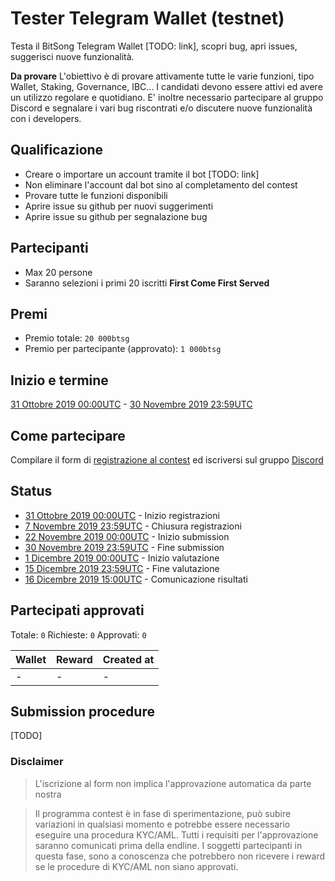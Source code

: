 # Tester Telegram Wallet (testnet)

Testa il BitSong Telegram Wallet [TODO: link], scopri bug, apri issues, suggerisci nuove funzionalità.

**Da provare**
L'obiettivo è di provare attivamente tutte le varie funzioni, tipo Wallet, Staking, Governance, IBC...
I candidati devono essere attivi ed avere un utilizzo regolare e quotidiano. E' inoltre necessario partecipare al gruppo Discord e segnalare i vari bug riscontrati e/o discutere nuove funzionalità con i developers.

## Qualificazione

- Creare o importare un account tramite il bot [TODO: link]
- Non eliminare l'account dal bot sino al completamento del contest
- Provare tutte le funzioni disponibili
- Aprire issue su github per nuovi suggerimenti
- Aprire issue su github per segnalazione bug

## Partecipanti

- Max 20 persone
- Saranno selezioni i primi 20 iscritti **First Come First Served**

## Premi

- Premio totale: `20 000btsg`
- Premio per partecipante (approvato): `1 000btsg`

## Inizio e termine

[31 Ottobre 2019 00:00UTC](https://www.timeanddate.com/countdown/launch?iso=20191031T00&p0=1440&msg=Inizio+registrazioni&font=sanserif&csz=1) - [30 Novembre 2019 23:59UTC](https://www.timeanddate.com/countdown/launch?iso=20191130T235959&p0=1440&msg=Fine+submission&font=sanserif&csz=1)

## Come partecipare

Compilare il form di [registrazione al contest]() ed iscriversi sul gruppo [Discord](https://discord.gg/KeHPnSa)

## Status

- [31 Ottobre 2019 00:00UTC](https://www.timeanddate.com/countdown/launch?iso=20191031T00&p0=1440&msg=Inizio+registrazioni&font=sanserif&csz=1) - Inizio registrazioni
- [7 Novembre 2019 23:59UTC](https://www.timeanddate.com/countdown/launch?iso=20191107T235959&p0=1440&msg=Chiusura+registrazioni&font=sanserif&csz=1) - Chiusura registrazioni
- [22 Novembre 2019 00:00UTC](https://www.timeanddate.com/countdown/launch?iso=20191122T000000&p0=1440&msg=Inizio+submission&font=sanserif&csz=1) - Inizio submission
- [30 Novembre 2019 23:59UTC](https://www.timeanddate.com/countdown/launch?iso=20191130T235959&p0=1440&msg=Fine+submission&font=sanserif&csz=1) - Fine submission
- [1 Dicembre 2019 00:00UTC](https://www.timeanddate.com/countdown/launch?iso=20191201T000000&p0=1440&msg=Inizio+valutazione&font=sanserif&csz=1) - Inizio valutazione
- [15 Dicembre 2019 23:59UTC](https://www.timeanddate.com/countdown/launch?iso=20191215T235959&p0=1440&msg=Fine+valutazione&font=sanserif&csz=1) - Fine valutazione
- [16 Dicembre 2019 15:00UTC](https://www.timeanddate.com/countdown/launch?iso=20191216T140000&p0=1440&msg=Comunicazione+risultati&font=sanserif&csz=1) - Comunicazione risultati

## Partecipati approvati

Totale: `0`
Richieste: `0`
Approvati: `0`

| Wallet | Reward | Created at |
| ------ | ------ | ---------- |
| -      | -      | -          |

## Submission procedure

[TODO]

### Disclaimer

> L'iscrizione al form non implica l'approvazione automatica da parte nostra

> Il programma contest è in fase di sperimentazione, può subire variazioni in qualsiasi momento e potrebbe essere necessario eseguire una procedura KYC/AML. Tutti i requisiti per l'approvazione saranno comunicati prima della endline. I soggetti partecipanti in questa fase, sono a conoscenza che potrebbero non ricevere i reward se le procedure di KYC/AML non siano approvati.
